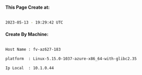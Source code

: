 
   
#### This Page Create at:

```bash

2023-05-13 - 19:29:42 UTC

```

#### Create By Machine:

```bash

Host Name : fv-az627-183

platform  : Linux-5.15.0-1037-azure-x86_64-with-glibc2.35

Ip Local  : 10.1.0.44

```

